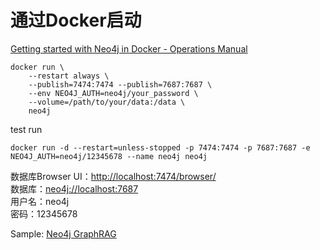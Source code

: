 # 通过Docker启动

[Getting started with Neo4j in Docker - Operations Manual](https://neo4j.com/docs/operations-manual/current/docker/introduction/)

```shell
docker run \
    --restart always \
    --publish=7474:7474 --publish=7687:7687 \
    --env NEO4J_AUTH=neo4j/your_password \
    --volume=/path/to/your/data:/data \
    neo4j
```

test run

```shell
docker run -d --restart=unless-stopped -p 7474:7474 -p 7687:7687 -e NEO4J_AUTH=neo4j/12345678 --name neo4j neo4j
```

数据库Browser UI：[http://localhost:7474/browser/](http://localhost:7474/browser/)  
数据库：[neo4j://localhost:7687](neo4j://localhost:7687)  
用户名：neo4j  
密码：12345678  

Sample: [Neo4j GraphRAG](https://blog.csdn.net/python1234_/article/details/144762627)

